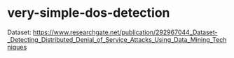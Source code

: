 # very-simple-dos-detection

Dataset: https://www.researchgate.net/publication/292967044_Dataset-_Detecting_Distributed_Denial_of_Service_Attacks_Using_Data_Mining_Techniques

